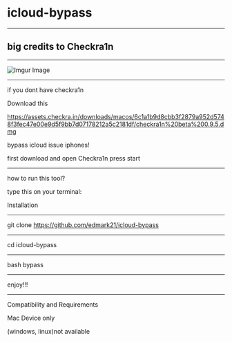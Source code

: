 # icloud-bypass
--------------------------
big credits to Checkra1n
--------------------------

___________________________________

![Imgur Image](https://imgur.com/yyXPxvv.jpg)
___________________________________

if you dont have checkra1n

Download this

https://assets.checkra.in/downloads/macos/6c1a1b9d8cbb3f2879a952d5748f3fec47e00e9d5f9bb7d07178212a5c2181df/checkra1n%20beta%200.9.5.dmg

bypass icloud issue iphones!


first download and open Checkra1n
press start

___________________________________ 

how to run this tool?

type this on your terminal:

Installation
______________________________________________________
git clone https://github.com/edmark21/icloud-bypass
______________________________________________________
cd icloud-bypass
______________________________________________________
bash bypass
______________________________________________________


enjoy!!!

________________________________________________________
Compatibility and Requirements

Mac Device only

(windows, linux)not available


